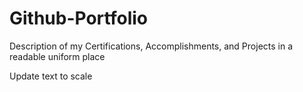 # Github-Portfolio
Description of my Certifications, Accomplishments, and Projects in a readable uniform place


Update text to scale
